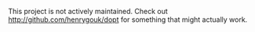 This project is not actively maintained. Check out http://github.com/henrygouk/dopt for something that might actually work.
